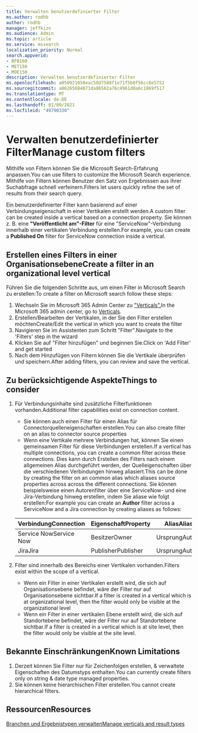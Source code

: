 ```yaml
---
title: Verwalten benutzerdefinierter Filter
ms.author: rodhb
author: rodhb
manager: jeffkizn
ms.audience: Admin
ms.topic: article
ms.service: mssearch
localization_priority: Normal
search.appverid:
- BFB160
- MET150
- MOE150
description: Verwalten benutzerdefinierter Filter
ms.openlocfilehash: a050921058eac50d7588f1e71f5b0f56cc8e5752
ms.sourcegitcommit: a86265684871da86562a76c4961d0a6c1869f517
ms.translationtype: MT
ms.contentlocale: de-DE
ms.lasthandoff: 01/09/2021
ms.locfileid: "49790330"
---
```

# <a name="manage-custom-filters"></a><span data-ttu-id="083af-103">Verwalten benutzerdefinierter Filter</span><span class="sxs-lookup"><span data-stu-id="083af-103">Manage custom filters</span></span>

<span data-ttu-id="083af-104">Mithilfe von Filtern können Sie die Microsoft Search-Erfahrung anpassen.</span><span class="sxs-lookup"><span data-stu-id="083af-104">You can use filters to customize the Microsoft Search experience.</span></span> <span data-ttu-id="083af-105">Mithilfe von Filtern können Benutzer den Satz von Ergebnissen aus ihrer Suchabfrage schnell verfeinern.</span><span class="sxs-lookup"><span data-stu-id="083af-105">Filters let users quickly refine the set of results from their search query.</span></span>

<span data-ttu-id="083af-106">Ein benutzerdefinierter Filter kann basierend auf einer Verbindungseigenschaft in einer Vertikalen erstellt werden.</span><span class="sxs-lookup"><span data-stu-id="083af-106">A custom filter can be created inside a vertical based on a connection property.</span></span> <span data-ttu-id="083af-107">Sie können z. B. eine **"Veröffentlicht am"-Filter** für eine "ServiceNow"-Verbindung innerhalb einer vertikalen Verbindung erstellen.</span><span class="sxs-lookup"><span data-stu-id="083af-107">For example, you can create a **Published On** filter for ServiceNow connection inside a vertical.</span></span>

## <a name="create-a-filter-in-an-organizational-level-vertical"></a><span data-ttu-id="083af-108">Erstellen eines Filters in einer Organisationsebene</span><span class="sxs-lookup"><span data-stu-id="083af-108">Create a filter in an organizational level vertical</span></span>

<span data-ttu-id="083af-109">Führen Sie die folgenden Schritte aus, um einen Filter in Microsoft Search zu erstellen:</span><span class="sxs-lookup"><span data-stu-id="083af-109">To create a filter on Microsoft search follow these steps:</span></span>

1. <span data-ttu-id="083af-110">Wechseln Sie im Microsoft 365 Admin Center zu ["Verticals".](https://admin.microsoft.com/Adminportal/Home#/MicrosoftSearch/verticals)</span><span class="sxs-lookup"><span data-stu-id="083af-110">In the Microsoft 365 admin center, go to [Verticals](https://admin.microsoft.com/Adminportal/Home#/MicrosoftSearch/verticals).</span></span>
1. <span data-ttu-id="083af-111">Erstellen/Bearbeiten der Vertikalen, in der Sie den Filter erstellen möchten</span><span class="sxs-lookup"><span data-stu-id="083af-111">Create/Edit the vertical in which you want to create the filter</span></span>
1. <span data-ttu-id="083af-112">Navigieren Sie im Assistenten zum Schritt "Filter".</span><span class="sxs-lookup"><span data-stu-id="083af-112">Navigate to the 'Filters' step in the wizard</span></span>
1. <span data-ttu-id="083af-113">Klicken Sie auf "Filter hinzufügen" und beginnen Sie.</span><span class="sxs-lookup"><span data-stu-id="083af-113">Click on 'Add Filter' and get started</span></span>
1. <span data-ttu-id="083af-114">Nach dem Hinzufügen von Filtern können Sie die Vertikale überprüfen und speichern.</span><span class="sxs-lookup"><span data-stu-id="083af-114">After adding filters, you can review and save the vertical.</span></span>

## <a name="things-to-consider"></a><span data-ttu-id="083af-115">Zu berücksichtigende Aspekte</span><span class="sxs-lookup"><span data-stu-id="083af-115">Things to consider</span></span>

1. <span data-ttu-id="083af-116">Für Verbindungsinhalte sind zusätzliche Filterfunktionen vorhanden.</span><span class="sxs-lookup"><span data-stu-id="083af-116">Additional filter capabilities exist on connection content.</span></span>

    - <span data-ttu-id="083af-117">Sie können auch einen Filter für einen Alias für Connectorquelleneigenschaften erstellen.</span><span class="sxs-lookup"><span data-stu-id="083af-117">You can also create filter on an alias to connector source properties</span></span>
    - <span data-ttu-id="083af-118">Wenn eine Vertikale mehrere Verbindungen hat, können Sie einen gemeinsamen Filter für diese Verbindungen erstellen.</span><span class="sxs-lookup"><span data-stu-id="083af-118">If a vertical has multiple connections, you can create a common filter across these connections.</span></span> <span data-ttu-id="083af-119">Dies kann durch Erstellen des Filters nach einem allgemeinen Alias durchgeführt werden, der Quelleigenschaften über die verschiedenen Verbindungen hinweg aliasiert.</span><span class="sxs-lookup"><span data-stu-id="083af-119">This can be done by creating the filter on an common alias which aliases source properties across across the different connections.</span></span> <span data-ttu-id="083af-120">Sie können beispielsweise  einen Autorenfilter über eine ServiceNow- und eine Jira-Verbindung hinweg erstellen, indem Sie aliase wie folgt erstellen:</span><span class="sxs-lookup"><span data-stu-id="083af-120">For example you can create an **Author** filter across a ServiceNow and a Jira connection by creating aliases as follows:</span></span>

    | <span data-ttu-id="083af-121">Verbindung</span><span class="sxs-lookup"><span data-stu-id="083af-121">Connection</span></span> | <span data-ttu-id="083af-122">Eigenschaft</span><span class="sxs-lookup"><span data-stu-id="083af-122">Property</span></span> | <span data-ttu-id="083af-123">Alias</span><span class="sxs-lookup"><span data-stu-id="083af-123">Alias</span></span> |
    | --- | --- | --- |
    | <span data-ttu-id="083af-124">Service Now</span><span class="sxs-lookup"><span data-stu-id="083af-124">Service Now</span></span> | <span data-ttu-id="083af-125">Besitzer</span><span class="sxs-lookup"><span data-stu-id="083af-125">Owner</span></span> | <span data-ttu-id="083af-126">Ursprung</span><span class="sxs-lookup"><span data-stu-id="083af-126">Author</span></span> |
    | <span data-ttu-id="083af-127">Jira</span><span class="sxs-lookup"><span data-stu-id="083af-127">Jira</span></span> | <span data-ttu-id="083af-128">Publisher</span><span class="sxs-lookup"><span data-stu-id="083af-128">Publisher</span></span> | <span data-ttu-id="083af-129">Ursprung</span><span class="sxs-lookup"><span data-stu-id="083af-129">Author</span></span> |

1. <span data-ttu-id="083af-130">Filter sind innerhalb des Bereichs einer Vertikalen vorhanden.</span><span class="sxs-lookup"><span data-stu-id="083af-130">Filters exist within the scope of a vertical.</span></span>

    - <span data-ttu-id="083af-131">Wenn ein Filter in einer Vertikalen erstellt wird, die sich auf Organisationsebene befindet, wäre der Filter nur auf Organisationsebene sichtbar.</span><span class="sxs-lookup"><span data-stu-id="083af-131">If a filter is created in a vertical which is at organizational level, then the filter would only be visible at the organizational level</span></span>
    - <span data-ttu-id="083af-132">Wenn ein Filter in einer vertikalen Ebene erstellt wird, die sich auf Standortebene befindet, wäre der Filter nur auf Standortebene sichtbar.</span><span class="sxs-lookup"><span data-stu-id="083af-132">If a filter is created in a vertical which is at site level, then the filter would only be visible at the site level.</span></span>

## <a name="known-limitations"></a><span data-ttu-id="083af-133">Bekannte Einschränkungen</span><span class="sxs-lookup"><span data-stu-id="083af-133">Known Limitations</span></span>

1. <span data-ttu-id="083af-134">Derzeit können Sie Filter nur für Zeichenfolgen erstellen, & verwaltete Eigenschaften des Datumstyps enthalten.</span><span class="sxs-lookup"><span data-stu-id="083af-134">You can currently create filters only on string & date type managed properties.</span></span>
1. <span data-ttu-id="083af-135">Sie können keine hierarchischen Filter erstellen.</span><span class="sxs-lookup"><span data-stu-id="083af-135">You cannot create hierarchical filters.</span></span>

## <a name="resources"></a><span data-ttu-id="083af-136">Ressourcen</span><span class="sxs-lookup"><span data-stu-id="083af-136">Resources</span></span>

[<span data-ttu-id="083af-137">Branchen und Ergebnistypen verwalten</span><span class="sxs-lookup"><span data-stu-id="083af-137">Manage verticals and result types</span></span>](customize-search-page.md)
